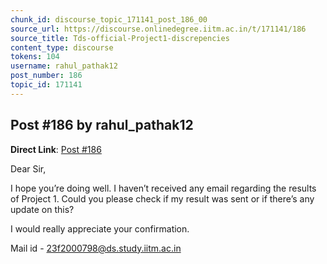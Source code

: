 ```yaml
---
chunk_id: discourse_topic_171141_post_186_00
source_url: https://discourse.onlinedegree.iitm.ac.in/t/171141/186
source_title: Tds-official-Project1-discrepencies
content_type: discourse
tokens: 104
username: rahul_pathak12
post_number: 186
topic_id: 171141
---
```


## Post #186 by rahul_pathak12

**Direct Link**: [Post #186](https://discourse.onlinedegree.iitm.ac.in/t/171141/186)

Dear Sir,

I hope you’re doing well. I haven’t received any email regarding the results of Project 1. Could you please check if my result was sent or if there’s any update on this?

I would really appreciate your confirmation.

Mail id - 23f2000798@ds.study.iitm.ac.in
